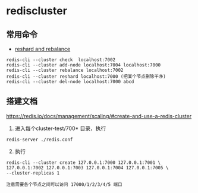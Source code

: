 # rediscluster
## 常用命令
* [reshard and rebalance](https://severalnines.com/blog/hash-slot-resharding-and-rebalancing-redis-cluster/)
```
redis-cli --cluster check  localhost:7002
redis-cli --cluster add-node localhost:7004 localhost:7000
redis-cli --cluster rebalance localhost:7002
redis-cli --cluster reshard localhost:7000 (把某个节点删除干净)
redis-cli --cluster del-node localhost:7000 abcd
```
## 搭建文档
https://redis.io/docs/management/scaling/#create-and-use-a-redis-cluster

1. 进入每个cluster-test/700* 目录，执行
```
redis-server ./redis.conf
```

2. 执行
```
redis-cli --cluster create 127.0.0.1:7000 127.0.0.1:7001 \
127.0.0.1:7002 127.0.0.1:7003 127.0.0.1:7004 127.0.0.1:7005 \
--cluster-replicas 1

注意需要各个节点之间可以访问 17000/1/2/3/4/5 端口
```
